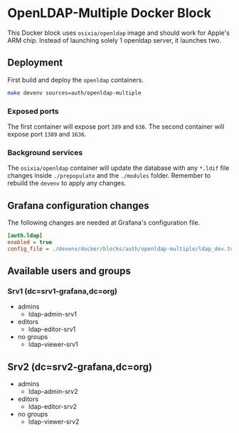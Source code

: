 # OpenLDAP-Multiple Docker Block

This Docker block uses `osixia/openldap` image and should work for Apple's ARM chip.
Instead of launching solely 1 openldap server, it launches two.

## Deployment

First build and deploy the `openldap` containers.

``` bash
make devenv sources=auth/openldap-multiple
```

### Exposed ports

The first container will expose port `389` and `636`.
The second container will expose port `1389` and `1636`.

### Background services

The `osixia/openldap` container will update the database with any `*.ldif` file changes inside `./prepopulate` and the `./modules` folder. Remember to rebuild the `devenv` to apply any changes.

## Grafana configuration changes

The following changes are needed at Grafana's configuration file.

``` ini
[auth.ldap]
enabled = true
config_file = ./devenv/docker/blocks/auth/openldap-multiple/ldap_dev.toml
```

## Available users and groups

### Srv1 (dc=srv1-grafana,dc=org)

- admins
  - ldap-admin-srv1
- editors
  - ldap-editor-srv1
- no groups
  - ldap-viewer-srv1

## Srv2 (dc=srv2-grafana,dc=org)

- admins
  - ldap-admin-srv2
- editors
  - ldap-editor-srv2
- no groups
  - ldap-viewer-srv2

